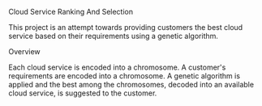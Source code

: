 Cloud Service Ranking And Selection

This project is an attempt towards providing customers the best cloud service based on their requirements using a genetic algorithm.

Overview

Each cloud service is encoded into a chromosome. A customer's requirements are encoded into a chromosome. A genetic algorithm is applied and the best among the chromosomes, decoded into an available cloud service, is suggested to the customer.
